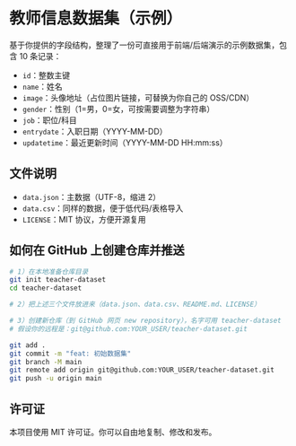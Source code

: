 # 教师信息数据集（示例）

基于你提供的字段结构，整理了一份可直接用于前端/后端演示的示例数据集，包含 10 条记录：

- `id`：整数主键  
- `name`：姓名  
- `image`：头像地址（占位图片链接，可替换为你自己的 OSS/CDN）  
- `gender`：性别（1=男，0=女，可按需要调整为字符串）  
- `job`：职位/科目  
- `entrydate`：入职日期（YYYY-MM-DD）  
- `updatetime`：最近更新时间（YYYY-MM-DD HH:mm:ss）  

## 文件说明
- `data.json`：主数据（UTF-8，缩进 2）
- `data.csv`：同样的数据，便于低代码/表格导入
- `LICENSE`：MIT 协议，方便开源复用

## 如何在 GitHub 上创建仓库并推送
```bash
# 1）在本地准备仓库目录
git init teacher-dataset
cd teacher-dataset

# 2）把上述三个文件放进来（data.json、data.csv、README.md、LICENSE）

# 3）创建新仓库（到 GitHub 网页 new repository），名字可用 teacher-dataset
# 假设你的远程是：git@github.com:YOUR_USER/teacher-dataset.git

git add .
git commit -m "feat: 初始数据集"
git branch -M main
git remote add origin git@github.com:YOUR_USER/teacher-dataset.git
git push -u origin main
```

## 许可证
本项目使用 MIT 许可证。你可以自由地复制、修改和发布。
